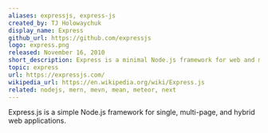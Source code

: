 ```yaml
---
aliases: expressjs, express-js
created_by: TJ Holowaychuk
display_name: Express
github_url: https://github.com/expressjs
logo: express.png
released: November 16, 2010
short_description: Express is a minimal Node.js framework for web and mobile applications.
topic: express
url: https://expressjs.com/
wikipedia_url: https://en.wikipedia.org/wiki/Express.js
related: nodejs, mern, mevn, mean, meteor, next
---
```

Express.js is a simple Node.js framework for single, multi-page, and hybrid web applications.
